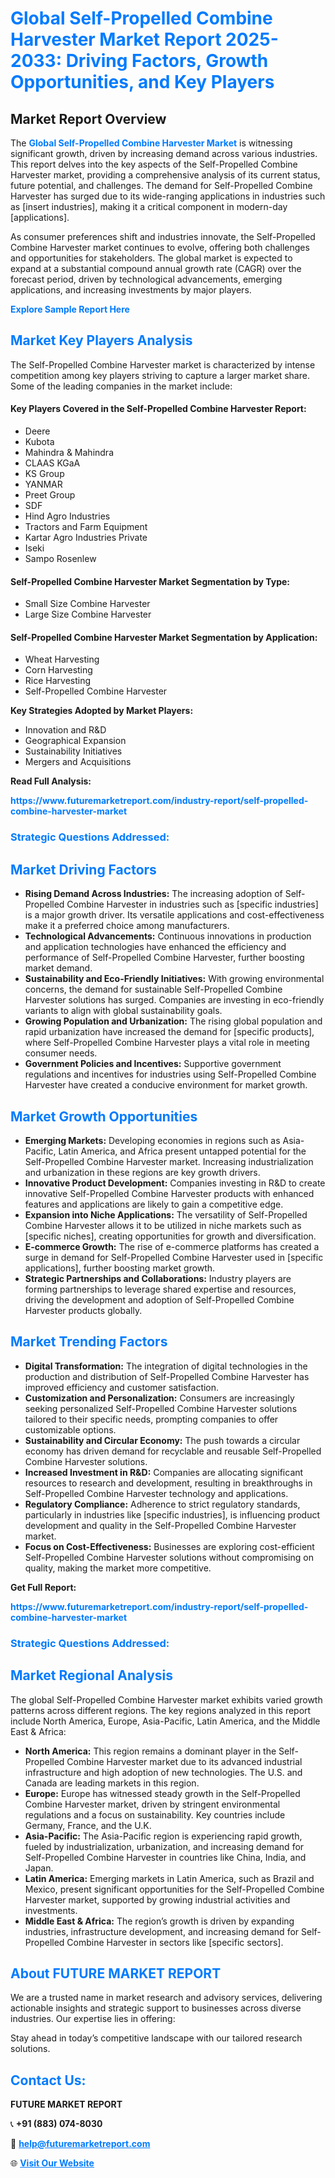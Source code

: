 <h1 style="color: #007BFF;">Global Self-Propelled Combine Harvester Market Report 2025-2033: Driving Factors, Growth Opportunities, and Key Players</h1>

<section id="overview">
<h2>Market Report Overview</h2>
<p>The <a href="https://www.futuremarketreport.com/industry-report/self-propelled-combine-harvester-market" style="color: #007BFF; text-decoration: none;"><strong>Global Self-Propelled Combine Harvester Market</strong></a> is witnessing significant growth, driven by increasing demand across various industries. This report delves into the key aspects of the Self-Propelled Combine Harvester market, providing a comprehensive analysis of its current status, future potential, and challenges. The demand for Self-Propelled Combine Harvester has surged due to its wide-ranging applications in industries such as [insert industries], making it a critical component in modern-day [applications].</p>
<p>As consumer preferences shift and industries innovate, the Self-Propelled Combine Harvester market continues to evolve, offering both challenges and opportunities for stakeholders. The global market is expected to expand at a substantial compound annual growth rate (CAGR) over the forecast period, driven by technological advancements, emerging applications, and increasing investments by major players.</p>
</section>

<section id="overview">
<p><a href="https://www.futuremarketreport.com/request-sample/reportId=112274" style="color: #007BFF; text-decoration: none;"><strong>Explore Sample Report Here</strong></a></p>
</section>

<section id="key-players">
<h2 style="color: #007BFF;">Market Key Players Analysis</h2>
<p>The Self-Propelled Combine Harvester market is characterized by intense competition among key players striving to capture a larger market share. Some of the leading companies in the market include:</p>
<h4>Key Players Covered in the Self-Propelled Combine Harvester Report:</h4>
<ul><li>Deere</li><li>Kubota</li><li>Mahindra &amp; Mahindra</li><li>CLAAS KGaA</li><li>KS Group</li><li>YANMAR</li><li>Preet Group</li><li>SDF</li><li>Hind Agro Industries</li><li>Tractors and Farm Equipment</li><li>Kartar Agro Industries Private</li><li>Iseki</li><li>Sampo Rosenlew</li></ul>
<h4>Self-Propelled Combine Harvester Market Segmentation by Type:</h4>
<ul><li>Small Size Combine Harvester</li><li>Large Size Combine Harvester</li></ul>

<h4>Self-Propelled Combine Harvester Market Segmentation by Application:</h4>
<ul><li>Wheat Harvesting</li><li>Corn Harvesting</li><li>Rice Harvesting</li><li>Self-Propelled Combine Harvester</li></ul>
<p><strong>Key Strategies Adopted by Market Players:</strong></p>
<ul>
<li>Innovation and R&D</li>
<li>Geographical Expansion</li>
<li>Sustainability Initiatives</li>
<li>Mergers and Acquisitions</li>
</ul>
</section>

<section>
<p><strong>Read Full Analysis: </strong></p><a href="https://www.futuremarketreport.com/industry-report/self-propelled-combine-harvester-market" style="color: #007BFF; text-decoration: none;"><strong>https://www.futuremarketreport.com/industry-report/self-propelled-combine-harvester-market</strong></a>
<h3 style="color: #007BFF;">Strategic Questions Addressed:</h3>
</section>

<section id="driving-factors">
<h2 style="color: #007BFF;">Market Driving Factors</h2>
<ul>
<li><strong>Rising Demand Across Industries:</strong> The increasing adoption of Self-Propelled Combine Harvester in industries such as [specific industries] is a major growth driver. Its versatile applications and cost-effectiveness make it a preferred choice among manufacturers.</li>
<li><strong>Technological Advancements:</strong> Continuous innovations in production and application technologies have enhanced the efficiency and performance of Self-Propelled Combine Harvester, further boosting market demand.</li>
<li><strong>Sustainability and Eco-Friendly Initiatives:</strong> With growing environmental concerns, the demand for sustainable Self-Propelled Combine Harvester solutions has surged. Companies are investing in eco-friendly variants to align with global sustainability goals.</li>
<li><strong>Growing Population and Urbanization:</strong> The rising global population and rapid urbanization have increased the demand for [specific products], where Self-Propelled Combine Harvester plays a vital role in meeting consumer needs.</li>
<li><strong>Government Policies and Incentives:</strong> Supportive government regulations and incentives for industries using Self-Propelled Combine Harvester have created a conducive environment for market growth.</li>
</ul>
</section>

<section id="growth-opportunities">
<h2 style="color: #007BFF;">Market Growth Opportunities</h2>
<ul>
<li><strong>Emerging Markets:</strong> Developing economies in regions such as Asia-Pacific, Latin America, and Africa present untapped potential for the Self-Propelled Combine Harvester market. Increasing industrialization and urbanization in these regions are key growth drivers.</li>
<li><strong>Innovative Product Development:</strong> Companies investing in R&D to create innovative Self-Propelled Combine Harvester products with enhanced features and applications are likely to gain a competitive edge.</li>
<li><strong>Expansion into Niche Applications:</strong> The versatility of Self-Propelled Combine Harvester allows it to be utilized in niche markets such as [specific niches], creating opportunities for growth and diversification.</li>
<li><strong>E-commerce Growth:</strong> The rise of e-commerce platforms has created a surge in demand for Self-Propelled Combine Harvester used in [specific applications], further boosting market growth.</li>
<li><strong>Strategic Partnerships and Collaborations:</strong> Industry players are forming partnerships to leverage shared expertise and resources, driving the development and adoption of Self-Propelled Combine Harvester products globally.</li>
</ul>
</section>

<section id="trending-factors">
<h2 style="color: #007BFF;">Market Trending Factors</h2>
<ul>
<li><strong>Digital Transformation:</strong> The integration of digital technologies in the production and distribution of Self-Propelled Combine Harvester has improved efficiency and customer satisfaction.</li>
<li><strong>Customization and Personalization:</strong> Consumers are increasingly seeking personalized Self-Propelled Combine Harvester solutions tailored to their specific needs, prompting companies to offer customizable options.</li>
<li><strong>Sustainability and Circular Economy:</strong> The push towards a circular economy has driven demand for recyclable and reusable Self-Propelled Combine Harvester solutions.</li>
<li><strong>Increased Investment in R&D:</strong> Companies are allocating significant resources to research and development, resulting in breakthroughs in Self-Propelled Combine Harvester technology and applications.</li>
<li><strong>Regulatory Compliance:</strong> Adherence to strict regulatory standards, particularly in industries like [specific industries], is influencing product development and quality in the Self-Propelled Combine Harvester market.</li>
<li><strong>Focus on Cost-Effectiveness:</strong> Businesses are exploring cost-efficient Self-Propelled Combine Harvester solutions without compromising on quality, making the market more competitive.</li>
</ul>
</section>

<section>
<p><strong>Get Full Report: </strong></p><a href="https://www.futuremarketreport.com/industry-report/self-propelled-combine-harvester-market" style="color: #007BFF; text-decoration: none;"><strong>https://www.futuremarketreport.com/industry-report/self-propelled-combine-harvester-market</strong></a>
<h3 style="color: #007BFF;">Strategic Questions Addressed:</h3>
</section>


<section id="regional-analysis">
<h2 style="color: #007BFF;">Market Regional Analysis</h2>
<p>The global Self-Propelled Combine Harvester market exhibits varied growth patterns across different regions. The key regions analyzed in this report include North America, Europe, Asia-Pacific, Latin America, and the Middle East & Africa:</p>
<ul>
<li><strong>North America:</strong> This region remains a dominant player in the Self-Propelled Combine Harvester market due to its advanced industrial infrastructure and high adoption of new technologies. The U.S. and Canada are leading markets in this region.</li>
<li><strong>Europe:</strong> Europe has witnessed steady growth in the Self-Propelled Combine Harvester market, driven by stringent environmental regulations and a focus on sustainability. Key countries include Germany, France, and the U.K.</li>
<li><strong>Asia-Pacific:</strong> The Asia-Pacific region is experiencing rapid growth, fueled by industrialization, urbanization, and increasing demand for Self-Propelled Combine Harvester in countries like China, India, and Japan.</li>
<li><strong>Latin America:</strong> Emerging markets in Latin America, such as Brazil and Mexico, present significant opportunities for the Self-Propelled Combine Harvester market, supported by growing industrial activities and investments.</li>
<li><strong>Middle East & Africa:</strong> The region’s growth is driven by expanding industries, infrastructure development, and increasing demand for Self-Propelled Combine Harvester in sectors like [specific sectors].</li>
</ul>
</section>

<footer>
<h2 style="color: #007BFF;">About FUTURE MARKET REPORT</h2>
<p>We are a trusted name in market research and advisory services, delivering actionable insights and strategic support to businesses across diverse industries. Our expertise lies in offering:</p>

<p>Stay ahead in today’s competitive landscape with our tailored research solutions.</p>

<h2 style="color: #007BFF;">Contact Us:</h2>
<p><strong>FUTURE MARKET REPORT</strong></p>
<p>📞 <strong>+91 (883) 074-8030</strong></p>
<p>📧 <strong><a href="mailto:help@futuremarketreport.com" style="color: #007BFF;">help@futuremarketreport.com</a></strong></p>
<p>🌐 <strong><a href="https://www.futuremarketreport.com/" style="color: #007BFF;">Visit Our Website</a></strong></p>
</footer>